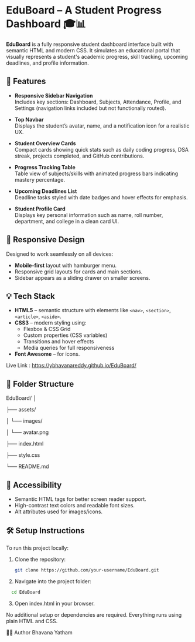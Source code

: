 # EduBoard – A Student Progress Dashboard 🎓📊

**EduBoard** is a fully responsive student dashboard interface built with semantic HTML and modern CSS. It simulates an educational portal that visually represents a student's academic progress, skill tracking, upcoming deadlines, and profile information.

## 🚀 Features

- **Responsive Sidebar Navigation**  
  Includes key sections: Dashboard, Subjects, Attendance, Profile, and Settings (navigation links included but not functionally routed).

- **Top Navbar**  
  Displays the student’s avatar, name, and a notification icon for a realistic UX.

- **Student Overview Cards**  
  Compact cards showing quick stats such as daily coding progress, DSA streak, projects completed, and GitHub contributions.

- **Progress Tracking Table**  
  Table view of subjects/skills with animated progress bars indicating mastery percentage.

- **Upcoming Deadlines List**  
  Deadline tasks styled with date badges and hover effects for emphasis.

- **Student Profile Card**  
  Displays key personal information such as name, roll number, department, and college in a clean card UI.

## 📱 Responsive Design

Designed to work seamlessly on all devices:
- **Mobile-first** layout with hamburger menu.
- Responsive grid layouts for cards and main sections.
- Sidebar appears as a sliding drawer on smaller screens.

## 💡 Tech Stack

- **HTML5** – semantic structure with elements like `<nav>`, `<section>`, `<article>`, `<aside>`.
- **CSS3** – modern styling using:
  - Flexbox & CSS Grid
  - Custom properties (CSS variables)
  - Transitions and hover effects
  - Media queries for full responsiveness
- **Font Awesome** – for icons.

Live Link : https://ybhavanareddy.github.io/EduBoard/
## 📁 Folder Structure

EduBoard/
│

├── assets/

│ └── images/

│ └── avatar.png

├── index.html

├── style.css

└── README.md



## 🧪 Accessibility

- Semantic HTML tags for better screen reader support.
- High-contrast text colors and readable font sizes.
- Alt attributes used for images/icons.

## 🛠 Setup Instructions

To run this project locally:

1. Clone the repository:
   ```bash
   git clone https://github.com/your-username/EduBoard.git
   ```
2. Navigate into the project folder:

```bash
  cd EduBoard
```
3. Open index.html in your browser.

  No additional setup or dependencies are required. Everything runs using plain HTML and CSS.

👩‍💻 Author
Bhavana Yatham
